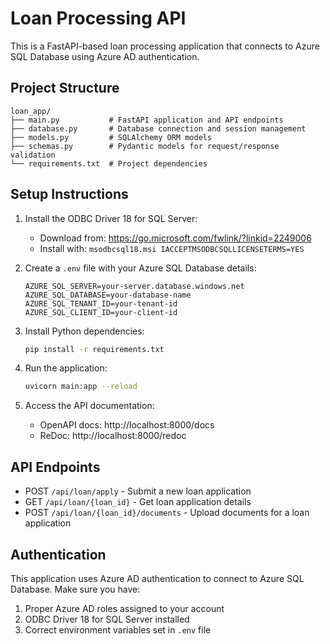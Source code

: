 # Loan Processing API

This is a FastAPI-based loan processing application that connects to Azure SQL Database using Azure AD authentication.

## Project Structure
```
loan_app/
├── main.py           # FastAPI application and API endpoints
├── database.py       # Database connection and session management
├── models.py         # SQLAlchemy ORM models
├── schemas.py        # Pydantic models for request/response validation
└── requirements.txt  # Project dependencies
```

## Setup Instructions

1. Install the ODBC Driver 18 for SQL Server:
   - Download from: https://go.microsoft.com/fwlink/?linkid=2249006
   - Install with: `msodbcsql18.msi IACCEPTMSODBCSQLLICENSETERMS=YES`

2. Create a `.env` file with your Azure SQL Database details:
   ```env
   AZURE_SQL_SERVER=your-server.database.windows.net
   AZURE_SQL_DATABASE=your-database-name
   AZURE_SQL_TENANT_ID=your-tenant-id
   AZURE_SQL_CLIENT_ID=your-client-id
   ```

3. Install Python dependencies:
   ```bash
   pip install -r requirements.txt
   ```

4. Run the application:
   ```bash
   uvicorn main:app --reload
   ```

5. Access the API documentation:
   - OpenAPI docs: http://localhost:8000/docs
   - ReDoc: http://localhost:8000/redoc

## API Endpoints

- POST `/api/loan/apply` - Submit a new loan application
- GET `/api/loan/{loan_id}` - Get loan application details
- POST `/api/loan/{loan_id}/documents` - Upload documents for a loan application

## Authentication

This application uses Azure AD authentication to connect to Azure SQL Database. Make sure you have:
1. Proper Azure AD roles assigned to your account
2. ODBC Driver 18 for SQL Server installed
3. Correct environment variables set in `.env` file
